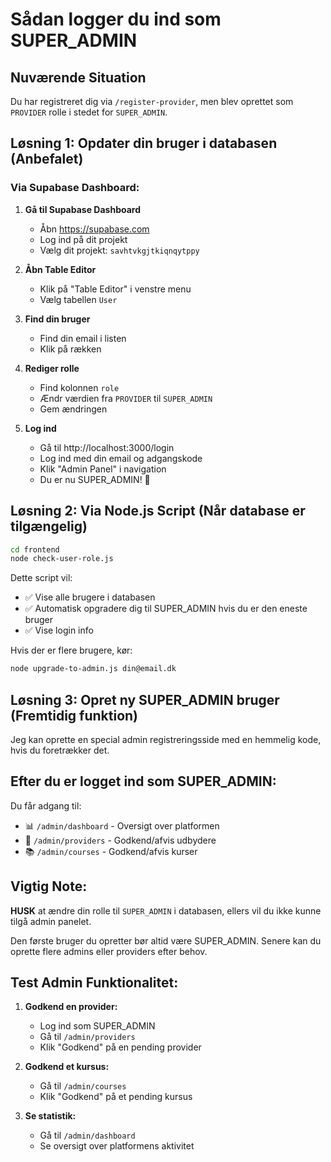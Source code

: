 # Sådan logger du ind som SUPER_ADMIN

## Nuværende Situation

Du har registreret dig via `/register-provider`, men blev oprettet som `PROVIDER` rolle i stedet for `SUPER_ADMIN`.

## Løsning 1: Opdater din bruger i databasen (Anbefalet)

### Via Supabase Dashboard:

1. **Gå til Supabase Dashboard**
   - Åbn https://supabase.com
   - Log ind på dit projekt
   - Vælg dit projekt: `savhtvkgjtkiqnqytppy`

2. **Åbn Table Editor**
   - Klik på "Table Editor" i venstre menu
   - Vælg tabellen `User`

3. **Find din bruger**
   - Find din email i listen
   - Klik på rækken

4. **Rediger rolle**
   - Find kolonnen `role`
   - Ændr værdien fra `PROVIDER` til `SUPER_ADMIN`
   - Gem ændringen

5. **Log ind**
   - Gå til http://localhost:3000/login
   - Log ind med din email og adgangskode
   - Klik "Admin Panel" i navigation
   - Du er nu SUPER_ADMIN! 🎉

## Løsning 2: Via Node.js Script (Når database er tilgængelig)

```bash
cd frontend
node check-user-role.js
```

Dette script vil:
- ✅ Vise alle brugere i databasen
- ✅ Automatisk opgradere dig til SUPER_ADMIN hvis du er den eneste bruger
- ✅ Vise login info

Hvis der er flere brugere, kør:
```bash
node upgrade-to-admin.js din@email.dk
```

## Løsning 3: Opret ny SUPER_ADMIN bruger (Fremtidig funktion)

Jeg kan oprette en special admin registreringsside med en hemmelig kode, hvis du foretrækker det.

## Efter du er logget ind som SUPER_ADMIN:

Du får adgang til:
- 📊 `/admin/dashboard` - Oversigt over platformen
- 🏢 `/admin/providers` - Godkend/afvis udbydere
- 📚 `/admin/courses` - Godkend/afvis kurser

## Vigtig Note:

**HUSK** at ændre din rolle til `SUPER_ADMIN` i databasen, ellers vil du ikke kunne tilgå admin panelet.

Den første bruger du opretter bør altid være SUPER_ADMIN. Senere kan du oprette flere admins eller providers efter behov.

## Test Admin Funktionalitet:

1. **Godkend en provider:**
   - Log ind som SUPER_ADMIN
   - Gå til `/admin/providers`
   - Klik "Godkend" på en pending provider

2. **Godkend et kursus:**
   - Gå til `/admin/courses`
   - Klik "Godkend" på et pending kursus

3. **Se statistik:**
   - Gå til `/admin/dashboard`
   - Se oversigt over platformens aktivitet
